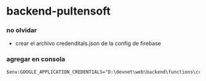 # backend-pultensoft

### no olvidar

* crear el archivo credenditals.json de la config de firebase

### agregar en consola

```
$env:GOOGLE_APPLICATION_CREDENTIALS="D:\devnet\web\backend\functions\credentials.json"
```